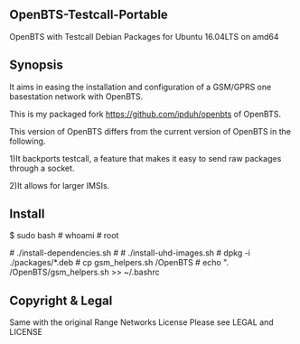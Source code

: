 ## OpenBTS-Testcall-Portable
OpenBTS with Testcall Debian Packages for Ubuntu 16.04LTS on amd64

## Synopsis


It aims in easing the installation and configuration of a GSM/GPRS one basestation network with OpenBTS.

This is my packaged fork https://github.com/ipduh/openbts of OpenBTS.

This version of OpenBTS differs from the current version of OpenBTS in the following.

1)It backports testcall, a feature that makes it easy to send raw packages through a socket.

2)It allows for larger IMSIs.

## Install

$ sudo bash
\# whoami #
root

\# ./install-dependencies.sh #
\# ./install-uhd-images.sh
\# dpkg -i ./packages/*.deb
\# cp gsm_helpers.sh /OpenBTS
\# echo ". /OpenBTS/gsm_helpers.sh >> ~/.bashrc


## Copyright & Legal

Same with the original Range Networks License
Please see LEGAL and LICENSE

